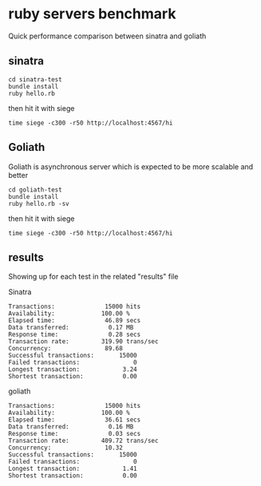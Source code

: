 ruby servers benchmark
=======================

Quick performance comparison between sinatra and goliath

sinatra
-------

```
cd sinatra-test
bundle install
ruby hello.rb
```

then hit it with siege

```
time siege -c300 -r50 http://localhost:4567/hi
```

Goliath
-------

Goliath is asynchronous server which is expected to be more scalable and better

```
cd goliath-test
bundle install
ruby hello.rb -sv
```

then hit it with siege

```
time siege -c300 -r50 http://localhost:4567/hi
```

results
-------

Showing up for each test in the related "results" file

Sinatra

```
Transactions:		       15000 hits
Availability:		      100.00 %
Elapsed time:		       46.89 secs
Data transferred:	        0.17 MB
Response time:		        0.28 secs
Transaction rate:	      319.90 trans/sec
Concurrency:		       89.68
Successful transactions:       15000
Failed transactions:	           0
Longest transaction:	        3.24
Shortest transaction:	        0.00
```

goliath

```
Transactions:		       15000 hits
Availability:		      100.00 %
Elapsed time:		       36.61 secs
Data transferred:	        0.16 MB
Response time:		        0.03 secs
Transaction rate:	      409.72 trans/sec
Concurrency:		       10.32
Successful transactions:       15000
Failed transactions:	           0
Longest transaction:	        1.41
Shortest transaction:	        0.00
```




